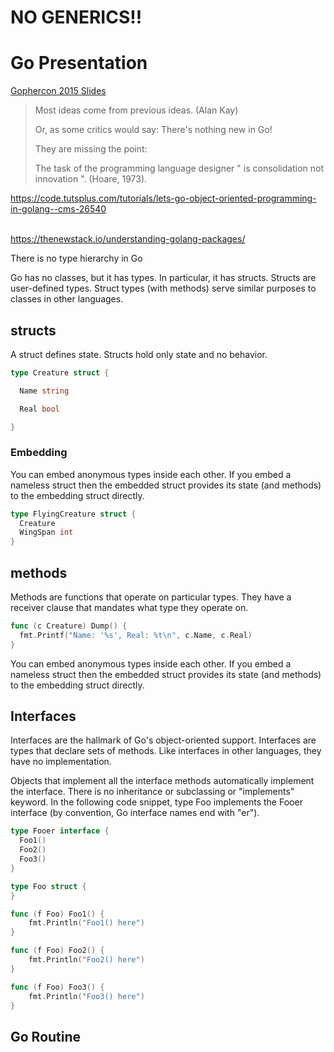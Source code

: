 # NO GENERICS!!
# Go Presentation


[Gophercon 2015 Slides](https://talks.golang.org/2015/gophercon-goevolution.slide#1)

>Most ideas come from previous ideas.
>(Alan Kay)
>
>Or, as some critics would say: There's nothing new in Go!
>
>They are missing the point:
>
>The task of the programming language designer " is consolidation not innovation ".
>(Hoare, 1973).


https://code.tutsplus.com/tutorials/lets-go-object-oriented-programming-in-golang--cms-26540  
<br>

https://thenewstack.io/understanding-golang-packages/


There is no type hierarchy in Go

Go has no classes, but it has types. In particular, it has structs. Structs are user-defined types. Struct types (with methods) serve similar purposes to classes in other languages.

## structs

A struct defines state. Structs hold only state and no behavior.  
```go
type Creature struct {

  Name string

  Real bool

}
```

### Embedding  
You can embed anonymous types inside each other. If you embed a nameless struct then the embedded struct provides its state (and methods) to the embedding struct directly.  
```go
type FlyingCreature struct {
  Creature
  WingSpan int
}
```

## methods
Methods are functions that operate on particular types. They have a receiver clause that mandates what type they operate on.
```go
func (c Creature) Dump() {
  fmt.Printf("Name: '%s', Real: %t\n", c.Name, c.Real)
}
```

You can embed anonymous types inside each other. If you embed a nameless struct then the embedded struct provides its state (and methods) to the embedding struct directly.

## Interfaces  
Interfaces are the hallmark of Go's object-oriented support. Interfaces are types that declare sets of methods. Like interfaces in other languages, they have no implementation.

Objects that implement all the interface methods automatically implement the interface. There is no inheritance or subclassing or "implements" keyword. In the following code snippet, type Foo implements the Fooer interface (by convention, Go interface names end with "er").
```go
type Fooer interface {
  Foo1()
  Foo2()
  Foo3()
}

type Foo struct {
}

func (f Foo) Foo1() {
    fmt.Println("Foo1() here")
}

func (f Foo) Foo2() {
    fmt.Println("Foo2() here")
}

func (f Foo) Foo3() {
    fmt.Println("Foo3() here")
}
```

## Go Routine
